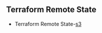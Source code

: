 ## Terraform Remote State
- Terraform Remote State-[s3](https://www.terraform.io/language/settings/backends/s3) 
